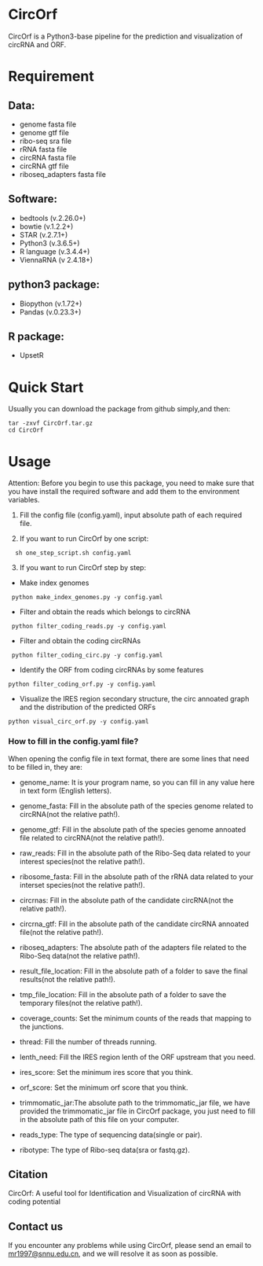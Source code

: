 # CircOrf

CircOrf is a Python3-base pipeline for the prediction and visualization of circRNA and ORF.

# Requirement
## Data:

- genome fasta file
- genome gtf file
- ribo-seq sra file
- rRNA fasta file
- circRNA fasta file
- circRNA gtf file
- riboseq_adapters fasta file

## Software:

- bedtools (v.2.26.0+)
- bowtie (v.1.2.2+)
- STAR (v.2.7.1+)
- Python3 (v.3.6.5+)
- R language (v.3.4.4+)
- ViennaRNA (v 2.4.18+)

## python3 package:

- Biopython (v.1.72+)
- Pandas (v.0.23.3+)

## R package:

- UpsetR

# Quick Start
Usually you can download the package from github simply,and then:
```
tar -zxvf CircOrf.tar.gz
cd CircOrf
```


# Usage

Attention: Before you begin to use this package, you need to make sure that you have install the required software and add them to the environment variables.


1. Fill the config file (config.yaml), input absolute path of each required file.

2. If you want to run CircOrf by one script:

 ```
   sh one_step_script.sh config.yaml
 ```

3. If you want to run CircOrf step by step:


  - Make index genomes

  ```
   python make_index_genomes.py -y config.yaml
  ```
  
  - Filter and obtain the reads which belongs to circRNA

  ```
   python filter_coding_reads.py -y config.yaml
  ```
  
  - Filter and obtain the coding circRNAs

  ```
   python filter_coding_circ.py -y config.yaml
  ```
  
  - Identify the ORF from coding circRNAs by some features
  
  ```
  python filter_coding_orf.py -y config.yaml
  ```
  
  - Visualize the IRES region secondary structure, the circ annoated graph and the distribution of the predicted ORFs
  
  ```
  python visual_circ_orf.py -y config.yaml
  ```

### How to fill in the config.yaml file?

When opening the config file in text format, there are some lines that need to be filled in, they are:

 - genome_name: It is your program name, so you can fill in any value here in text form (English letters).

 - genome_fasta: Fill in the absolute path of the species genome related to circRNA(not the relative path!).
   
 - genome_gtf: Fill in the absolute path of the species genome annoated file related to circRNA(not the relative path!).
   
 - raw_reads: Fill in the absolute path of the Ribo-Seq data related to your interest species(not the relative path!).
   
 - ribosome_fasta: Fill in the absolute path of the rRNA data related to your interset species(not the relative path!).
 
 - circrnas: Fill in the absolute path of the candidate circRNA(not the relative path!).
 
 - circrna_gtf: Fill in the absolute path of the candidate circRNA annoated file(not the relative path!).
 
 - riboseq_adapters: The absolute path of the adapters file related to the Ribo-Seq data(not the relative path!).
 
 - result_file_location: Fill in the absolute path of a folder to save the final results(not the relative path!).
 
 - tmp_file_location: Fill in the absolute path of a folder to save the temporary files(not the relative path!).
 
 - coverage_counts: Set the minimum counts of the reads that mapping to the junctions.
 
 - thread: Fill the number of threads running.
 
 - lenth_need: Fill the IRES region lenth of the ORF upstream that you need.
 
 - ires_score: Set the minimum ires score that you think.
 
 - orf_score: Set the minimum orf score that you think.
 
 - trimmomatic_jar:The absolute path to the trimmomatic_jar file, we have provided the trimmomatic_jar file in CircOrf package, you just need to fill in the absolute path of this file on your computer.
   
 - reads_type: The type of sequencing data(single or pair).
 
 - ribotype: The type of Ribo-seq data(sra or fastq.gz).
  
  
## Citation

CircOrf: A useful tool for Identification and Visualization of circRNA with coding potential

## Contact us

If you encounter any problems while using CircOrf, please send an email to mr1997@snnu.edu.cn, and we will resolve it as soon as possible.
